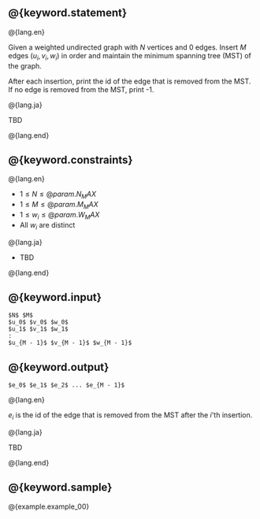 ## @{keyword.statement}

@{lang.en}

Given a weighted undirected graph with $N$ vertices and $0$ edges.
Insert $M$ edges $(u_i,v_i,w_i)$ in order and maintain the minimum spanning tree (MST) of the graph.

After each insertion, print the id of the edge that is removed from the MST.
If no edge is removed from the MST, print -1.

@{lang.ja}

TBD

@{lang.end}

## @{keyword.constraints}

@{lang.en} 

- $1 \leq N \leq @{param.N_MAX}$
- $1 \leq M \leq @{param.M_MAX}$
- $1 \leq w_i \leq @{param.W_MAX}$
- All $w_i$ are distinct

@{lang.ja}

- TBD

@{lang.end}

## @{keyword.input}

~~~
$N$ $M$
$u_0$ $v_0$ $w_0$
$u_1$ $v_1$ $w_1$
:
$u_{M - 1}$ $v_{M - 1}$ $w_{M - 1}$
~~~

## @{keyword.output}

~~~
$e_0$ $e_1$ $e_2$ ... $e_{M - 1}$
~~~

@{lang.en}

$e_i$ is the id of the edge that is removed from the MST after the $i$'th insertion.

@{lang.ja}

TBD

@{lang.end}

## @{keyword.sample}

@{example.example_00}
